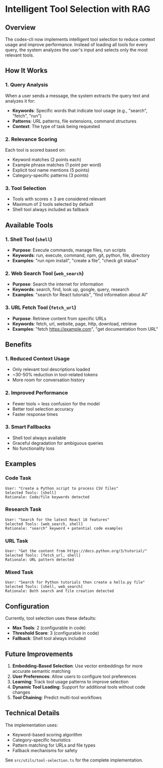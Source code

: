 # Intelligent Tool Selection with RAG

## Overview

The codex-cli now implements intelligent tool selection to reduce context usage and improve performance. Instead of loading all tools for every query, the system analyzes the user's input and selects only the most relevant tools.

## How It Works

### 1. Query Analysis
When a user sends a message, the system extracts the query text and analyzes it for:
- **Keywords**: Specific words that indicate tool usage (e.g., "search", "fetch", "run")
- **Patterns**: URL patterns, file extensions, command structures
- **Context**: The type of task being requested

### 2. Relevance Scoring
Each tool is scored based on:
- Keyword matches (2 points each)
- Example phrase matches (1 point per word)
- Explicit tool name mentions (5 points)
- Category-specific patterns (3 points)

### 3. Tool Selection
- Tools with scores ≥ 3 are considered relevant
- Maximum of 2 tools selected by default
- Shell tool always included as fallback

## Available Tools

### 1. **Shell Tool** (`shell`)
- **Purpose**: Execute commands, manage files, run scripts
- **Keywords**: run, execute, command, npm, git, python, file, directory
- **Examples**: "run npm install", "create a file", "check git status"

### 2. **Web Search Tool** (`web_search`)
- **Purpose**: Search the internet for information
- **Keywords**: search, find, look up, google, query, research
- **Examples**: "search for React tutorials", "find information about AI"

### 3. **URL Fetch Tool** (`fetch_url`)
- **Purpose**: Retrieve content from specific URLs
- **Keywords**: fetch, url, website, page, http, download, retrieve
- **Examples**: "fetch https://example.com", "get documentation from URL"

## Benefits

### 1. **Reduced Context Usage**
- Only relevant tool descriptions loaded
- ~30-50% reduction in tool-related tokens
- More room for conversation history

### 2. **Improved Performance**
- Fewer tools = less confusion for the model
- Better tool selection accuracy
- Faster response times

### 3. **Smart Fallbacks**
- Shell tool always available
- Graceful degradation for ambiguous queries
- No functionality loss

## Examples

### Code Task
```
User: "Create a Python script to process CSV files"
Selected Tools: [shell]
Rationale: Code/file keywords detected
```

### Research Task
```
User: "Search for the latest React 18 features"
Selected Tools: [web_search, shell]
Rationale: "search" keyword + potential code examples
```

### URL Task
```
User: "Get the content from https://docs.python.org/3/tutorial/"
Selected Tools: [fetch_url, shell]
Rationale: URL pattern detected
```

### Mixed Task
```
User: "Search for Python tutorials then create a hello.py file"
Selected Tools: [shell, web_search]
Rationale: Both search and file creation detected
```

## Configuration

Currently, tool selection uses these defaults:
- **Max Tools**: 2 (configurable in code)
- **Threshold Score**: 3 (configurable in code)
- **Fallback**: Shell tool always included

## Future Improvements

1. **Embedding-Based Selection**: Use vector embeddings for more accurate semantic matching
2. **User Preferences**: Allow users to configure tool preferences
3. **Learning**: Track tool usage patterns to improve selection
4. **Dynamic Tool Loading**: Support for additional tools without code changes
5. **Tool Chaining**: Predict multi-tool workflows

## Technical Details

The implementation uses:
- Keyword-based scoring algorithm
- Category-specific heuristics
- Pattern matching for URLs and file types
- Fallback mechanisms for safety

See `src/utils/tool-selection.ts` for the complete implementation.